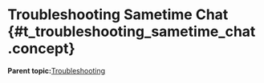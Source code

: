 # Troubleshooting Sametime Chat {#t_troubleshooting_sametime_chat .concept}



**Parent topic:**[Troubleshooting](troubleshooting.md)


